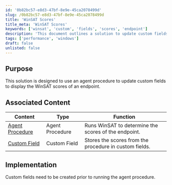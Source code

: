 ```yaml
---
id: '0b82bc57-e8d3-47bf-8e9e-45ca2078499d'
slug: /0b82bc57-e8d3-47bf-8e9e-45ca2078499d
title: 'WinSAT Scores'
title_meta: 'WinSAT Scores'
keywords: ['winsat', 'custom', 'fields', 'scores', 'endpoint']
description: 'This document outlines a solution to update custom fields with WinSAT scores for endpoints using an agent procedure. It includes associated content and implementation steps for setting up the necessary custom fields.'
tags: ['performance', 'windows']
draft: false
unlisted: false
---
```


## Purpose

This solution is designed to use an agent procedure to update custom fields to display the WinSAT scores of an endpoint.

## Associated Content

| Content                                                                                     | Type              | Function                                               |
|---------------------------------------------------------------------------------------------|-------------------|--------------------------------------------------------|
| [Agent Procedure](/docs/f716df74-c208-45fd-bff8-2865399e446b)                        | Agent Procedure    | Runs WinSAT to determine the scores of the endpoint.  |
| [Custom Field](/docs/7fd9d7b3-8cf4-44e8-ac74-c2faf1981f40)                           | Custom Field       | Stores the scores from the procedure in custom fields. |

## Implementation

Custom fields need to be created prior to running the agent procedure.


